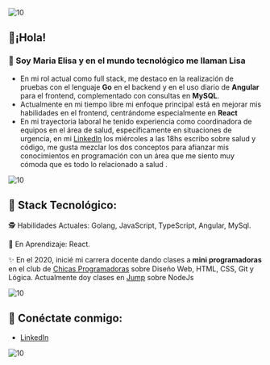 ![10](https://user-images.githubusercontent.com/55170175/114474409-87dd6800-9bcc-11eb-9ca0-538bd30ae29b.png)

## 🖤¡Hola! 
### 👋 Soy Maria Elisa y en el mundo tecnológico me llaman Lisa


+ En mi rol actual como full stack, me destaco en la realización de pruebas con el lenguaje **Go** en el backend y en el uso diario de **Angular** para el frontend, complementado con consultas en **MySQL**.
+ Actualmente en mi tiempo libre mi enfoque principal está en mejorar mis habilidades en el frontend, centrándome especialmente en **React**
+ En mi trayectoria laboral he tenido experiencia como coordinadora de equipos en el área de salud, específicamente en situaciones de urgencia, en mi [LinkedIn](https://www.linkedin.com/in/arayamariaelisa/) los miércoles a las 18hs escribo sobre salud y código, me gusta mezclar los dos conceptos para afianzar mis conocimientos en programación con un área que me siento muy cómoda que es todo lo relacionado a salud .


![10](https://user-images.githubusercontent.com/55170175/114474409-87dd6800-9bcc-11eb-9ca0-538bd30ae29b.png)

## 🖤 Stack Tecnológico:
🕵 Habilidades Actuales: Golang, JavaScript, TypeScript, Angular, MySql.

🚀 En Aprendizaje: React.

✨ En el 2020, inicié mi carrera docente dando clases a **mini programadoras** en el club de [Chicas Programadoras](http://www.chicasprogramadoras.club/) sobre Diseño Web, HTML, CSS, Git y Lógica. Actualmente doy clases en [Jump](https://www.jumpedu.org/) sobre NodeJs
 

![10](https://user-images.githubusercontent.com/55170175/114474409-87dd6800-9bcc-11eb-9ca0-538bd30ae29b.png)


## 🖤 Conéctate conmigo: 
*  [LinkedIn](https://www.linkedin.com/in/arayamariaelisa/)


![10](https://user-images.githubusercontent.com/55170175/114474409-87dd6800-9bcc-11eb-9ca0-538bd30ae29b.png)
